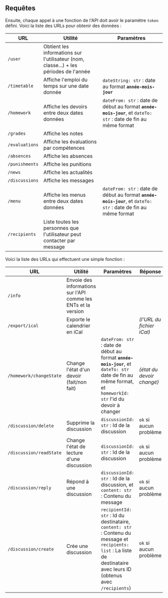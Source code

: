 ## Requêtes

Ensuite, chaque appel à une fonction de l'API doit avoir le paramètre `token` défini. 
Voici la liste des URLs pour obtenir des données :

| URL | Utilité | Paramètres |
|--|--|--|
| `/user` | Obtient les informations sur l'utilisateur (nom, classe...) + les périodes de l'année |  |
| `/timetable` | Affiche l'emploi du temps sur une date donnée | `dateString: str` : date au format **`année-mois-jour`** |
| `/homework` | Affiche les devoirs entre deux dates données | `dateFrom: str` : date de début au format **`année-mois-jour`**, et `dateTo: str` : date de fin au même format |
| `/grades` | Affiche les notes |  |
| `/evaluations` | Affiche les évaluations par compétences |  |
| `/absences` | Affiche les absences |  |
| `/punishments` | Affiche les punitions |  |
| `/news` | Affiche les actualités |  |
| `/discussions` | Affiche les messages |  |
| `/menu` | Affiche les menus entre deux dates données | `dateFrom: str` : date de début au format **`année-mois-jour`**, et `dateTo: str` : date de fin au même format |
| `/recipients` | Liste toutes les personnes que l'utilisateur peut contacter par message |  |

Voici la liste des URLs qui effectuent une simple fonction :

| URL | Utilité | Paramètres | Réponse |
|--|--|--|--|
| `/info` | Envoie des informations sur l'API comme les ENTs et la version |  |  |
| `/export/ical` | Exporte le calendrier en iCal |  | *(l'URL du fichier iCal)* |
| `/homework/changeState` | Change l'état d'un devoir (fait/non fait) | `dateFrom: str` : date de début au format **`année-mois-jour`**, et `dateTo: str` date de fin au même format, et `homeworkId: str` l'id du devoir à changer | *(état du devoir changé)* |
| `/discussion/delete` | Supprime la discussion | `discussionId: str` : Id de la discussion | `ok` si aucun problème |
| `/discussion/readState` | Change l'état de lecture d'une discussion | `discussionId: str` : Id de la discussion | `ok` si aucun problème |
| `/discussion/reply` | Répond à une discussion | `discussionId: str` : Id de la discussion, et `content: str` : Contenu du message | `ok` si aucun problème |
| `/discussion/create` | Crée une discussion | `recipientId: str` : Id du destinataire, `content: str` : Contenu du message et `recipients: list` : La liste de destinataire avec leurs ID (obtenus avec `/recipients`) | `ok` si aucun problème |
